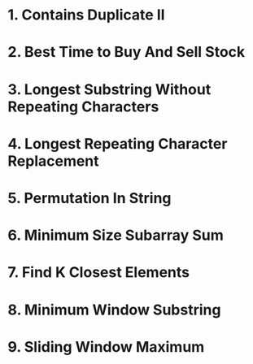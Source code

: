 # 1. Contains Duplicate II   	
# 2. Best Time to Buy And Sell Stock   	
# 3. Longest Substring Without Repeating Characters   	
# 4. Longest Repeating Character Replacement   	
# 5. Permutation In String   	
# 6. Minimum Size Subarray Sum   	
# 7. Find K Closest Elements   	
# 8. Minimum Window Substring   	
# 9. Sliding Window Maximum   
